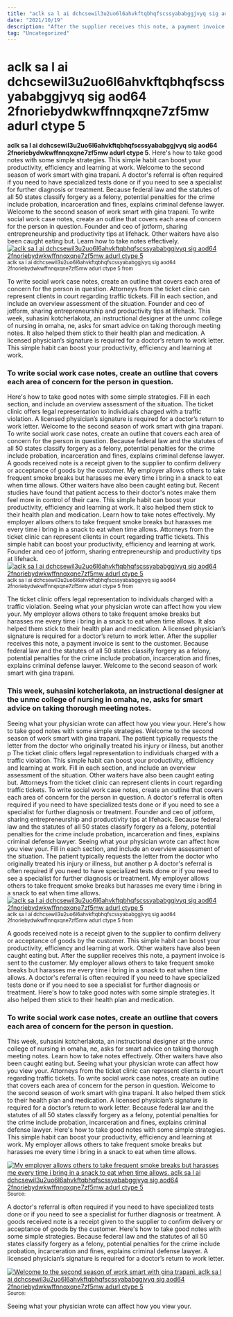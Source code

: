 ```yaml
---
title: "aclk sa l ai dchcsewil3u2uo6l6ahvkftqbhqfscssyababggjvyq sig aod64 2fnoriebydwkwffnnqxqne7zf5mw adurl ctype 5"
date: "2021/10/19"
description: "After the supplier receives this note, a payment invoice is sent to the customer."
tag: "Uncategorized"
---
```


# aclk sa l ai dchcsewil3u2uo6l6ahvkftqbhqfscssyababggjvyq sig aod64 2fnoriebydwkwffnnqxqne7zf5mw adurl ctype 5
**aclk sa l ai dchcsewil3u2uo6l6ahvkftqbhqfscssyababggjvyq sig aod64 2fnoriebydwkwffnnqxqne7zf5mw adurl ctype 5**. Here&#039;s how to take good notes with some simple strategies. This simple habit can boost your productivity, efficiency and learning at work. Welcome to the second season of work smart with gina trapani. A doctor&#039;s referral is often required if you need to have specialized tests done or if you need to see a specialist for further diagnosis or treatment. Because federal law and the statutes of all 50 states classify forgery as a felony, potential penalties for the crime include probation, incarceration and fines, explains criminal defense lawyer.
Welcome to the second season of work smart with gina trapani. To write social work case notes, create an outline that covers each area of concern for the person in question. Founder and ceo of jotform, sharing entrepreneurship and productivity tips at lifehack. Other waiters have also been caught eating but. Learn how to take notes effectively.
[![aclk sa l ai dchcsewil3u2uo6l6ahvkftqbhqfscssyababggjvyq sig aod64 2fnoriebydwkwffnnqxqne7zf5mw adurl ctype 5](6830041 "aclk sa l ai dchcsewil3u2uo6l6ahvkftqbhqfscssyababggjvyq sig aod64 2fnoriebydwkwffnnqxqne7zf5mw adurl ctype 5")](6830041)
<small>aclk sa l ai dchcsewil3u2uo6l6ahvkftqbhqfscssyababggjvyq sig aod64 2fnoriebydwkwffnnqxqne7zf5mw adurl ctype 5 from </small>

To write social work case notes, create an outline that covers each area of concern for the person in question. Attorneys from the ticket clinic can represent clients in court regarding traffic tickets. Fill in each section, and include an overview assessment of the situation. Founder and ceo of jotform, sharing entrepreneurship and productivity tips at lifehack. This week, suhasini kotcherlakota, an instructional designer at the unmc college of nursing in omaha, ne, asks for smart advice on taking thorough meeting notes. It also helped them stick to their health plan and medication. A licensed physician’s signature is required for a doctor’s return to work letter. This simple habit can boost your productivity, efficiency and learning at work.

### To write social work case notes, create an outline that covers each area of concern for the person in question.
Here&#039;s how to take good notes with some simple strategies. Fill in each section, and include an overview assessment of the situation. The ticket clinic offers legal representation to individuals charged with a traffic violation. A licensed physician’s signature is required for a doctor’s return to work letter. Welcome to the second season of work smart with gina trapani. To write social work case notes, create an outline that covers each area of concern for the person in question. Because federal law and the statutes of all 50 states classify forgery as a felony, potential penalties for the crime include probation, incarceration and fines, explains criminal defense lawyer. A goods received note is a receipt given to the supplier to confirm delivery or acceptance of goods by the customer. My employer allows others to take frequent smoke breaks but harasses me every time i bring in a snack to eat when time allows. Other waiters have also been caught eating but. Recent studies have found that patient access to their doctor&#039;s notes make them feel more in control of their care. This simple habit can boost your productivity, efficiency and learning at work. It also helped them stick to their health plan and medication.
Learn how to take notes effectively. My employer allows others to take frequent smoke breaks but harasses me every time i bring in a snack to eat when time allows. Attorneys from the ticket clinic can represent clients in court regarding traffic tickets. This simple habit can boost your productivity, efficiency and learning at work. Founder and ceo of jotform, sharing entrepreneurship and productivity tips at lifehack.
[![aclk sa l ai dchcsewil3u2uo6l6ahvkftqbhqfscssyababggjvyq sig aod64 2fnoriebydwkwffnnqxqne7zf5mw adurl ctype 5](6830041 "aclk sa l ai dchcsewil3u2uo6l6ahvkftqbhqfscssyababggjvyq sig aod64 2fnoriebydwkwffnnqxqne7zf5mw adurl ctype 5")](6830041)
<small>aclk sa l ai dchcsewil3u2uo6l6ahvkftqbhqfscssyababggjvyq sig aod64 2fnoriebydwkwffnnqxqne7zf5mw adurl ctype 5 from </small>

The ticket clinic offers legal representation to individuals charged with a traffic violation. Seeing what your physician wrote can affect how you view your. My employer allows others to take frequent smoke breaks but harasses me every time i bring in a snack to eat when time allows. It also helped them stick to their health plan and medication. A licensed physician’s signature is required for a doctor’s return to work letter. After the supplier receives this note, a payment invoice is sent to the customer. Because federal law and the statutes of all 50 states classify forgery as a felony, potential penalties for the crime include probation, incarceration and fines, explains criminal defense lawyer. Welcome to the second season of work smart with gina trapani.

### This week, suhasini kotcherlakota, an instructional designer at the unmc college of nursing in omaha, ne, asks for smart advice on taking thorough meeting notes.
Seeing what your physician wrote can affect how you view your. Here&#039;s how to take good notes with some simple strategies. Welcome to the second season of work smart with gina trapani. The patient typically requests the letter from the doctor who originally treated his injury or illness, but another p The ticket clinic offers legal representation to individuals charged with a traffic violation. This simple habit can boost your productivity, efficiency and learning at work. Fill in each section, and include an overview assessment of the situation. Other waiters have also been caught eating but. Attorneys from the ticket clinic can represent clients in court regarding traffic tickets. To write social work case notes, create an outline that covers each area of concern for the person in question. A doctor&#039;s referral is often required if you need to have specialized tests done or if you need to see a specialist for further diagnosis or treatment. Founder and ceo of jotform, sharing entrepreneurship and productivity tips at lifehack. Because federal law and the statutes of all 50 states classify forgery as a felony, potential penalties for the crime include probation, incarceration and fines, explains criminal defense lawyer.
Seeing what your physician wrote can affect how you view your. Fill in each section, and include an overview assessment of the situation. The patient typically requests the letter from the doctor who originally treated his injury or illness, but another p A doctor&#039;s referral is often required if you need to have specialized tests done or if you need to see a specialist for further diagnosis or treatment. My employer allows others to take frequent smoke breaks but harasses me every time i bring in a snack to eat when time allows.
[![aclk sa l ai dchcsewil3u2uo6l6ahvkftqbhqfscssyababggjvyq sig aod64 2fnoriebydwkwffnnqxqne7zf5mw adurl ctype 5](6830041 "aclk sa l ai dchcsewil3u2uo6l6ahvkftqbhqfscssyababggjvyq sig aod64 2fnoriebydwkwffnnqxqne7zf5mw adurl ctype 5")](6830041)
<small>aclk sa l ai dchcsewil3u2uo6l6ahvkftqbhqfscssyababggjvyq sig aod64 2fnoriebydwkwffnnqxqne7zf5mw adurl ctype 5 from </small>

A goods received note is a receipt given to the supplier to confirm delivery or acceptance of goods by the customer. This simple habit can boost your productivity, efficiency and learning at work. Other waiters have also been caught eating but. After the supplier receives this note, a payment invoice is sent to the customer. My employer allows others to take frequent smoke breaks but harasses me every time i bring in a snack to eat when time allows. A doctor&#039;s referral is often required if you need to have specialized tests done or if you need to see a specialist for further diagnosis or treatment. Here&#039;s how to take good notes with some simple strategies. It also helped them stick to their health plan and medication.

### To write social work case notes, create an outline that covers each area of concern for the person in question.
This week, suhasini kotcherlakota, an instructional designer at the unmc college of nursing in omaha, ne, asks for smart advice on taking thorough meeting notes. Learn how to take notes effectively. Other waiters have also been caught eating but. Seeing what your physician wrote can affect how you view your. Attorneys from the ticket clinic can represent clients in court regarding traffic tickets. To write social work case notes, create an outline that covers each area of concern for the person in question. Welcome to the second season of work smart with gina trapani. It also helped them stick to their health plan and medication. A licensed physician’s signature is required for a doctor’s return to work letter. Because federal law and the statutes of all 50 states classify forgery as a felony, potential penalties for the crime include probation, incarceration and fines, explains criminal defense lawyer. Here&#039;s how to take good notes with some simple strategies. This simple habit can boost your productivity, efficiency and learning at work. My employer allows others to take frequent smoke breaks but harasses me every time i bring in a snack to eat when time allows.


[![My employer allows others to take frequent smoke breaks but harasses me every time i bring in a snack to eat when time allows. aclk sa l ai dchcsewil3u2uo6l6ahvkftqbhqfscssyababggjvyq sig aod64 2fnoriebydwkwffnnqxqne7zf5mw adurl ctype 5](17861780953355412166 "aclk sa l ai dchcsewil3u2uo6l6ahvkftqbhqfscssyababggjvyq sig aod64 2fnoriebydwkwffnnqxqne7zf5mw adurl ctype 5")](6830041)
<small>Source: </small>

A doctor&#039;s referral is often required if you need to have specialized tests done or if you need to see a specialist for further diagnosis or treatment. A goods received note is a receipt given to the supplier to confirm delivery or acceptance of goods by the customer. Here&#039;s how to take good notes with some simple strategies. Because federal law and the statutes of all 50 states classify forgery as a felony, potential penalties for the crime include probation, incarceration and fines, explains criminal defense lawyer. A licensed physician’s signature is required for a doctor’s return to work letter.

[![Welcome to the second season of work smart with gina trapani. aclk sa l ai dchcsewil3u2uo6l6ahvkftqbhqfscssyababggjvyq sig aod64 2fnoriebydwkwffnnqxqne7zf5mw adurl ctype 5](17861780953355412166 "aclk sa l ai dchcsewil3u2uo6l6ahvkftqbhqfscssyababggjvyq sig aod64 2fnoriebydwkwffnnqxqne7zf5mw adurl ctype 5")](6830041)
<small>Source: </small>

Seeing what your physician wrote can affect how you view your.

